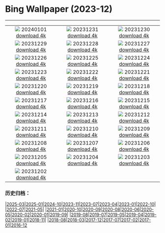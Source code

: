 # Bing Wallpaper (2023-12)
**************
| | | |
| :----: | :----: | :----: |
| ![](https://www.bing.com/th?id=OHR.SleepingFox_ZH-CN2622967726_1920x1080.jpg) 20240101 [download 4k](https://www.bing.com/th?id=OHR.SleepingFox_ZH-CN2622967726_UHD.jpg) | ![](https://www.bing.com/th?id=OHR.ThailandNewYears_ZH-CN2058192262_1920x1080.jpg) 20231231 [download 4k](https://www.bing.com/th?id=OHR.ThailandNewYears_ZH-CN2058192262_UHD.jpg) | ![](https://www.bing.com/th?id=OHR.CastleriggStoneCircleUK_ZH-CN1174541384_1920x1080.jpg) 20231230 [download 4k](https://www.bing.com/th?id=OHR.CastleriggStoneCircleUK_ZH-CN1174541384_UHD.jpg) |
| ![](https://www.bing.com/th?id=OHR.BlueAmsterdam_ZH-CN0483591394_1920x1080.jpg) 20231229 [download 4k](https://www.bing.com/th?id=OHR.BlueAmsterdam_ZH-CN0483591394_UHD.jpg) | ![](https://www.bing.com/th?id=OHR.GreenlandHumpback_ZH-CN8145852053_1920x1080.jpg) 20231228 [download 4k](https://www.bing.com/th?id=OHR.GreenlandHumpback_ZH-CN8145852053_UHD.jpg) | ![](https://www.bing.com/th?id=OHR.KirkjufellAurora_ZH-CN7878752057_1920x1080.jpg) 20231227 [download 4k](https://www.bing.com/th?id=OHR.KirkjufellAurora_ZH-CN7878752057_UHD.jpg) |
| ![](https://www.bing.com/th?id=OHR.BoxingDaySunrise_ZH-CN7431512686_1920x1080.jpg) 20231226 [download 4k](https://www.bing.com/th?id=OHR.BoxingDaySunrise_ZH-CN7431512686_UHD.jpg) | ![](https://www.bing.com/th?id=OHR.CaribouChristmas_ZH-CN6264028572_1920x1080.jpg) 20231225 [download 4k](https://www.bing.com/th?id=OHR.CaribouChristmas_ZH-CN6264028572_UHD.jpg) | ![](https://www.bing.com/th?id=OHR.EstoniaXmasEve_ZH-CN5870799404_1920x1080.jpg) 20231224 [download 4k](https://www.bing.com/th?id=OHR.EstoniaXmasEve_ZH-CN5870799404_UHD.jpg) |
| ![](https://www.bing.com/th?id=OHR.FestivusPenguins_ZH-CN5191348531_1920x1080.jpg) 20231223 [download 4k](https://www.bing.com/th?id=OHR.FestivusPenguins_ZH-CN5191348531_UHD.jpg) | ![](https://www.bing.com/th?id=OHR.WinterSolstice2023_ZH-CN4450201916_1920x1080.jpg) 20231222 [download 4k](https://www.bing.com/th?id=OHR.WinterSolstice2023_ZH-CN4450201916_UHD.jpg) | ![](https://www.bing.com/th?id=OHR.LjubljanaLights_ZH-CN3179297953_1920x1080.jpg) 20231221 [download 4k](https://www.bing.com/th?id=OHR.LjubljanaLights_ZH-CN3179297953_UHD.jpg) |
| ![](https://www.bing.com/th?id=OHR.ValGardenaItaly_ZH-CN2405437494_1920x1080.jpg) 20231220 [download 4k](https://www.bing.com/th?id=OHR.ValGardenaItaly_ZH-CN2405437494_UHD.jpg) | ![](https://www.bing.com/th?id=OHR.WarsawChristmas_ZH-CN0949732911_1920x1080.jpg) 20231219 [download 4k](https://www.bing.com/th?id=OHR.WarsawChristmas_ZH-CN0949732911_UHD.jpg) | ![](https://www.bing.com/th?id=OHR.CapitolReefSnow_ZH-CN0085775882_1920x1080.jpg) 20231218 [download 4k](https://www.bing.com/th?id=OHR.CapitolReefSnow_ZH-CN0085775882_UHD.jpg) |
| ![](https://www.bing.com/th?id=OHR.WinterWaxwings_ZH-CN9274297835_1920x1080.jpg) 20231217 [download 4k](https://www.bing.com/th?id=OHR.WinterWaxwings_ZH-CN9274297835_UHD.jpg) | ![](https://www.bing.com/th?id=OHR.GrandPlaceXmas_ZH-CN8299342316_1920x1080.jpg) 20231216 [download 4k](https://www.bing.com/th?id=OHR.GrandPlaceXmas_ZH-CN8299342316_UHD.jpg) | ![](https://www.bing.com/th?id=OHR.SantaPark_ZH-CN7444715899_1920x1080.jpg) 20231215 [download 4k](https://www.bing.com/th?id=OHR.SantaPark_ZH-CN7444715899_UHD.jpg) |
| ![](https://www.bing.com/th?id=OHR.BorealOwl_ZH-CN7957240111_1920x1080.jpg) 20231214 [download 4k](https://www.bing.com/th?id=OHR.BorealOwl_ZH-CN7957240111_UHD.jpg) | ![](https://www.bing.com/th?id=OHR.LofotenRorbu_ZH-CN7790383976_1920x1080.jpg) 20231213 [download 4k](https://www.bing.com/th?id=OHR.LofotenRorbu_ZH-CN7790383976_UHD.jpg) | ![](https://www.bing.com/th?id=OHR.Poinsettia_ZH-CN7255902344_1920x1080.jpg) 20231212 [download 4k](https://www.bing.com/th?id=OHR.Poinsettia_ZH-CN7255902344_UHD.jpg) |
| ![](https://www.bing.com/th?id=OHR.MountainDayChina_ZH-CN6894169616_1920x1080.jpg) 20231211 [download 4k](https://www.bing.com/th?id=OHR.MountainDayChina_ZH-CN6894169616_UHD.jpg) | ![](https://www.bing.com/th?id=OHR.LlanberisSnowdoniaSunset_ZH-CN6682238671_1920x1080.jpg) 20231210 [download 4k](https://www.bing.com/th?id=OHR.LlanberisSnowdoniaSunset_ZH-CN6682238671_UHD.jpg) | ![](https://www.bing.com/th?id=OHR.PatagoniaGuanaco_ZH-CN6438038982_1920x1080.jpg) 20231209 [download 4k](https://www.bing.com/th?id=OHR.PatagoniaGuanaco_ZH-CN6438038982_UHD.jpg) |
| ![](https://www.bing.com/th?id=OHR.JerseyIsland_ZH-CN6224973235_1920x1080.jpg) 20231208 [download 4k](https://www.bing.com/th?id=OHR.JerseyIsland_ZH-CN6224973235_UHD.jpg) | ![](https://www.bing.com/th?id=OHR.GrandCanyonVerdon_ZH-CN6025902720_1920x1080.jpg) 20231207 [download 4k](https://www.bing.com/th?id=OHR.GrandCanyonVerdon_ZH-CN6025902720_UHD.jpg) | ![](https://www.bing.com/th?id=OHR.DardagnaWaterfalls_ZH-CN5613123621_1920x1080.jpg) 20231206 [download 4k](https://www.bing.com/th?id=OHR.DardagnaWaterfalls_ZH-CN5613123621_UHD.jpg) |
| ![](https://www.bing.com/th?id=OHR.AlpsCastles_ZH-CN5078013932_1920x1080.jpg) 20231205 [download 4k](https://www.bing.com/th?id=OHR.AlpsCastles_ZH-CN5078013932_UHD.jpg) | ![](https://www.bing.com/th?id=OHR.CheetahDay_ZH-CN5114530695_1920x1080.jpg) 20231204 [download 4k](https://www.bing.com/th?id=OHR.CheetahDay_ZH-CN5114530695_UHD.jpg) | ![](https://www.bing.com/th?id=OHR.VermilionCliffs_ZH-CN3945784250_1920x1080.jpg) 20231203 [download 4k](https://www.bing.com/th?id=OHR.VermilionCliffs_ZH-CN3945784250_UHD.jpg) |
| ![](https://www.bing.com/th?id=OHR.GwaliorFortMP_ZH-CN3300432281_1920x1080.jpg) 20231202 [download 4k](https://www.bing.com/th?id=OHR.GwaliorFortMP_ZH-CN3300432281_UHD.jpg) |  |  |

### 历史归档：

|[2025-03](bing/2025-03/2025-03.md)|[2025-01](bing/2025-01/2025-01.md)|[2024-10](bing/2024-10/2024-10.md)|[2023-11](bing/2023-11/2023-11.md)|[2023-07](bing/2023-07/2023-07.md)|[2023-04](bing/2023-04/2023-04.md)|[2023-01](bing/2023-01/2023-01.md)|[2022-10](bing/2022-10/2022-10.md)|
|[2022-07](bing/2022-07/2022-07.md)|[2021-05](bing/2021-05/2021-05.md)|
|[2021-01](bing/2021-01/2021-01.md)|[2020-10](bing/2020-10/2020-10.md)|[2020-09](bing/2020-09/2020-09.md)|[2020-08](bing/2020-08/2020-08.md)|[2020-06](bing/2020-06/2020-06.md)|[2020-05](bing/2020-05/2020-05.md)|[2020-02](bing/2020-02/2020-02.md)|[2020-01](bing/2020-01/2020-01.md)|[2019-09](bing/2019-09/2019-09.md)|
|[2019-08](bing/2019-08/2019-08.md)|[2019-07](bing/2019-07/2019-07.md)|[2019-05](bing/2019-05/2019-05.md)|[2019-04](bing/2019-04/2019-04.md)|[2019-02](bing/2019-02/2019-02.md)|[2019-01](bing/2019-01/2019-01.md)|[2018-11](bing/2018-11/2018-11.md)|
|[2018-08](bing/2018-08/2018-08.md)|[2018-03](bing/2018-03/2018-03.md)|[2017-12](bing/2017-12/2017-12.md)|[2017-07](bing/2017-07/2017-07.md)|[2017-02](bing/2017-02/2017-02.md)|[2017-01](bing/2017-01/2017-01.md)|[2016-12](bing/2016-12/2016-12.md)
